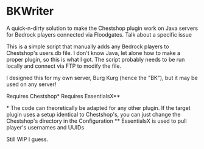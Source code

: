 # BKWriter
A quick-n-dirty solution to make the Chestshop plugin work on Java servers for Bedrock players connected via Floodgates. Talk about a specific issue

This is a simple script that manually adds any Bedrock players to Chestshop's users.db file. I don't know Java, let alone how to make a proper plugin, so this is what I got. The script probably needs to be run locally and connect via FTP to modify the file.

I designed this for my own server, Burg Kurg (hence the "BK"), but it may be used on any server!

Requires Chestshop*
Requires EssentialsX**

\* The code can theoretically be adapted for any other plugin. If the target plugin uses a setup identical to Chestshop's, you can just change the Chestshop's directory in the Configuration
** EssentialsX is used to pull player's usernames and UUIDs

Still WIP I guess.
